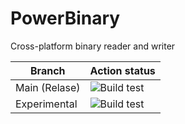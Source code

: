 # PowerBinary
Cross-platform binary reader and writer

Branch | Action status
------------ | -------------
Main (Relase) | ![Build test](https://github.com/yanivka/PowerBinary/actions/workflows/main.yml/badge.svg?branch=experimental) 
Experimental | ![Build test](https://github.com/yanivka/PowerBinary/actions/workflows/main.yml/badge.svg?branch=experimental)
